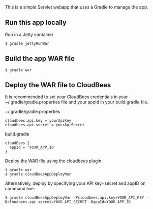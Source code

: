 This is a simple Servlet webapp that uses a Gradle to manage the app.


Run this app locally 
--------------------

Run in a Jetty container

    $ gradle jettyRunWar


Build the app WAR file
----------------------

    $ gradle war 


Deploy the WAR file to CloudBees
--------------------------------

It is recommended to set your CloudBees credentials in your ~/.gradle/gradle.properties file and your appId in your build.gradle file.

~/.gradle/gradle.properties

    cloudbees.api.key = yourApiKey
    cloudbees.api.secret = yourApiSecret

build.gradle

    cloudBees {
      appId = 'YOUR_APP_ID'
    }

Deploy the WAR file using the cloudbees plugin

    $ gradle war
    $ gradle cloudBeesAppDeployWar

Alternatively, deploy by specifying your API key+secret and appID on command line:

    $ gradle cloudBeesAppDeployWar -Pcloudbees.api.key=YOUR_API_KEY -Dcloudbees.api.secret=YOUR_API_SECRET -DappId=YOUR_APP_ID


